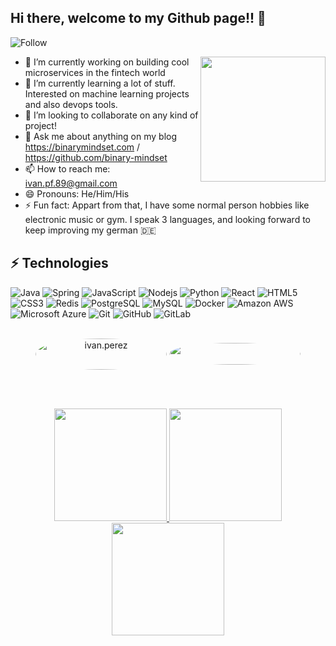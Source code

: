 ## Hi there, welcome to my Github page!! 👋

![Follow](https://img.shields.io/github/followers/ivan1405.svg?style=social&label=Followers&maxAge=2592000)

<img align='right' src='https://user-images.githubusercontent.com/5713670/87202985-820dcb80-c2b6-11ea-9f56-7ec461c497c3.gif' width='200"'>

- 🔭 I’m currently working on building cool microservices in the fintech world
- 🌱 I’m currently learning a lot of stuff. Interested on machine learning projects and also devops tools.
- 👯 I’m looking to collaborate on any kind of project!
- 💬 Ask me about anything on my blog https://binarymindset.com / https://github.com/binary-mindset
- 📫 How to reach me: ivan.pf.89@gmail.com
- 😄 Pronouns: He/Him/His
- ⚡ Fun fact: Appart from that, I have some normal person hobbies like electronic music or gym. I speak 3 languages, and looking forward to keep improving my german 🇩🇪

## ⚡ Technologies

![Java](https://img.shields.io/badge/-java-E34A86?style=flat-square&logo=java)
![Spring](https://img.shields.io/badge/Spring-6DB33F?logo=spring&logoColor=white)
![JavaScript](https://img.shields.io/badge/-JavaScript-black?style=flat-square&logo=javascript)
![Nodejs](https://img.shields.io/badge/-Nodejs-black?style=flat-square&logo=Node.js)
![Python](https://img.shields.io/badge/-Python-black?style=flat-square&logo=Python)
![React](https://img.shields.io/badge/-React-black?style=flat-square&logo=react)
![HTML5](https://img.shields.io/badge/-HTML5-E34F26?style=flat-square&logo=html5&logoColor=white)
![CSS3](https://img.shields.io/badge/-CSS3-1572B6?style=flat-square&logo=css3)
![Redis](https://img.shields.io/badge/-Redis-black?style=flat-square&logo=Redis)
![PostgreSQL](https://img.shields.io/badge/-PostgreSQL-336791?style=flat-square&logo=postgresql)
![MySQL](https://img.shields.io/badge/-MySQL-black?style=flat-square&logo=mysql)
![Docker](https://img.shields.io/badge/-Docker-black?style=flat-square&logo=docker)
![Amazon AWS](https://img.shields.io/badge/Amazon%20AWS-232F3E?style=flat-square&logo=amazon-aws)
![Microsoft Azure](https://img.shields.io/badge/Microsoft%20Azure-232F7E?style=flat-square&logo=microsoft-azure)
![Git](https://img.shields.io/badge/-Git-black?style=flat-square&logo=git)
![GitHub](https://img.shields.io/badge/-GitHub-181717?style=flat-square&logo=github)
![GitLab](https://img.shields.io/badge/-GitLab-FCA121?style=flat-square&logo=gitlab)

<br>

<div align="center">
<a href="https://www.buymeacoffee.com/ivan.perez"> <img align="center" src="https://img.shields.io/badge/Buy_Me_A_Coffee-FFDD00?logo=buy-me-a-coffee&logoColor=black" height="50" width="210" style="border-radius: 50%;" alt="ivan.perez" /></a>
<a href="https://www.linkedin.com/in/ivanperezfernandez/" target="_blank"><img align="center" src="https://img.shields.io/badge/LinkedIn-0077B5?logo=linkedin&logoColor=white" height=35" width="210" target="_blank" style="border-radius: 50%;"></a> 
</div>

<br><br>

<div align="center">
  <a href="https://github.com/ivan1405">
  <img height="180em" src="https://github-readme-stats.vercel.app/api?username=ivan1405&show_icons=true&theme=tokyonight&include_all_commits=true&count_private=true"/>
  <img height="180em" src="https://github-readme-stats.vercel.app/api/top-langs/?username=ivan1405&layout=compact&langs_count=7&theme=tokyonight"/>
  <img height="180em" src="https://github-readme-streak-stats.herokuapp.com?user=ivan1405&theme=tokyonight&background=FFFFFF00">
</div>
